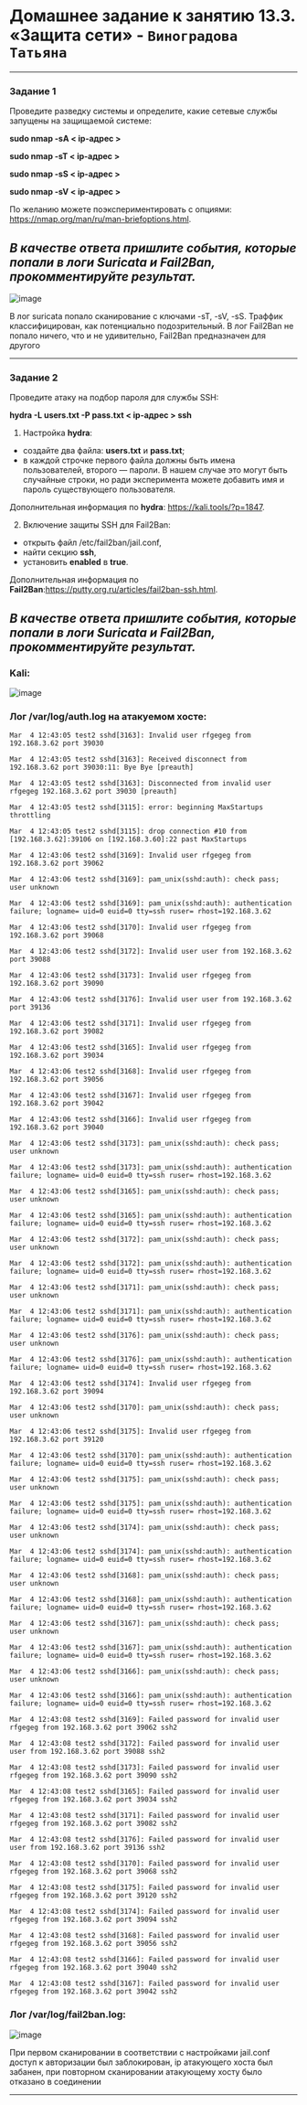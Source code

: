 # Домашнее задание к занятию 13.3. «Защита сети» - `Виноградова Татьяна`

------

### Задание 1

Проведите разведку системы и определите, какие сетевые службы запущены на защищаемой системе:

**sudo nmap -sA < ip-адрес >**

**sudo nmap -sT < ip-адрес >**

**sudo nmap -sS < ip-адрес >**

**sudo nmap -sV < ip-адрес >**

По желанию можете поэкспериментировать с опциями: https://nmap.org/man/ru/man-briefoptions.html.


*В качестве ответа пришлите события, которые попали в логи Suricata и Fail2Ban, прокомментируйте результат.*
---

![image](https://user-images.githubusercontent.com/103531664/222885181-72e05225-8014-492a-b824-0cf26847ff0b.png)

В лог suricata попало сканирование с ключами -sT, -sV, -sS. Траффик классифицирован, как потенциально подозрительный.
В лог Fail2Ban не попало ничего, что и не удивительно, Fail2Ban предназначен для другого

------

### Задание 2

Проведите атаку на подбор пароля для службы SSH:

**hydra -L users.txt -P pass.txt < ip-адрес > ssh**

1. Настройка **hydra**: 
 
 - создайте два файла: **users.txt** и **pass.txt**;
 - в каждой строчке первого файла должны быть имена пользователей, второго — пароли. В нашем случае это могут быть случайные строки, но ради эксперимента можете добавить имя и пароль существующего пользователя.

Дополнительная информация по **hydra**: https://kali.tools/?p=1847.

2. Включение защиты SSH для Fail2Ban:

-  открыть файл /etc/fail2ban/jail.conf,
-  найти секцию **ssh**,
-  установить **enabled**  в **true**.

Дополнительная информация по **Fail2Ban**:https://putty.org.ru/articles/fail2ban-ssh.html.

*В качестве ответа пришлите события, которые попали в логи Suricata и Fail2Ban, прокомментируйте результат.*
---

### Kali:
![image](https://user-images.githubusercontent.com/103531664/222892312-4af8d72a-2354-43ec-b495-958ca710670a.png)

### Лог /var/log/auth.log на атакуемом хосте:

```
Mar  4 12:43:05 test2 sshd[3163]: Invalid user rfgegeg from 192.168.3.62 port 39030

Mar  4 12:43:05 test2 sshd[3163]: Received disconnect from 192.168.3.62 port 39030:11: Bye Bye [preauth]

Mar  4 12:43:05 test2 sshd[3163]: Disconnected from invalid user rfgegeg 192.168.3.62 port 39030 [preauth]

Mar  4 12:43:05 test2 sshd[3115]: error: beginning MaxStartups throttling

Mar  4 12:43:05 test2 sshd[3115]: drop connection #10 from [192.168.3.62]:39106 on [192.168.3.60]:22 past MaxStartups

Mar  4 12:43:06 test2 sshd[3169]: Invalid user rfgegeg from 192.168.3.62 port 39062

Mar  4 12:43:06 test2 sshd[3169]: pam_unix(sshd:auth): check pass; user unknown

Mar  4 12:43:06 test2 sshd[3169]: pam_unix(sshd:auth): authentication failure; logname= uid=0 euid=0 tty=ssh ruser= rhost=192.168.3.62 

Mar  4 12:43:06 test2 sshd[3170]: Invalid user rfgegeg from 192.168.3.62 port 39068

Mar  4 12:43:06 test2 sshd[3172]: Invalid user user from 192.168.3.62 port 39088

Mar  4 12:43:06 test2 sshd[3173]: Invalid user rfgegeg from 192.168.3.62 port 39090

Mar  4 12:43:06 test2 sshd[3176]: Invalid user user from 192.168.3.62 port 39136

Mar  4 12:43:06 test2 sshd[3171]: Invalid user rfgegeg from 192.168.3.62 port 39082

Mar  4 12:43:06 test2 sshd[3165]: Invalid user rfgegeg from 192.168.3.62 port 39034

Mar  4 12:43:06 test2 sshd[3168]: Invalid user rfgegeg from 192.168.3.62 port 39056

Mar  4 12:43:06 test2 sshd[3167]: Invalid user rfgegeg from 192.168.3.62 port 39042

Mar  4 12:43:06 test2 sshd[3166]: Invalid user rfgegeg from 192.168.3.62 port 39040

Mar  4 12:43:06 test2 sshd[3173]: pam_unix(sshd:auth): check pass; user unknown

Mar  4 12:43:06 test2 sshd[3173]: pam_unix(sshd:auth): authentication failure; logname= uid=0 euid=0 tty=ssh ruser= rhost=192.168.3.62 

Mar  4 12:43:06 test2 sshd[3165]: pam_unix(sshd:auth): check pass; user unknown

Mar  4 12:43:06 test2 sshd[3165]: pam_unix(sshd:auth): authentication failure; logname= uid=0 euid=0 tty=ssh ruser= rhost=192.168.3.62 

Mar  4 12:43:06 test2 sshd[3172]: pam_unix(sshd:auth): check pass; user unknown

Mar  4 12:43:06 test2 sshd[3172]: pam_unix(sshd:auth): authentication failure; logname= uid=0 euid=0 tty=ssh ruser= rhost=192.168.3.62 

Mar  4 12:43:06 test2 sshd[3171]: pam_unix(sshd:auth): check pass; user unknown

Mar  4 12:43:06 test2 sshd[3171]: pam_unix(sshd:auth): authentication failure; logname= uid=0 euid=0 tty=ssh ruser= rhost=192.168.3.62 

Mar  4 12:43:06 test2 sshd[3176]: pam_unix(sshd:auth): check pass; user unknown

Mar  4 12:43:06 test2 sshd[3176]: pam_unix(sshd:auth): authentication failure; logname= uid=0 euid=0 tty=ssh ruser= rhost=192.168.3.62 

Mar  4 12:43:06 test2 sshd[3174]: Invalid user rfgegeg from 192.168.3.62 port 39094

Mar  4 12:43:06 test2 sshd[3170]: pam_unix(sshd:auth): check pass; user unknown

Mar  4 12:43:06 test2 sshd[3175]: Invalid user rfgegeg from 192.168.3.62 port 39120

Mar  4 12:43:06 test2 sshd[3170]: pam_unix(sshd:auth): authentication failure; logname= uid=0 euid=0 tty=ssh ruser= rhost=192.168.3.62 

Mar  4 12:43:06 test2 sshd[3175]: pam_unix(sshd:auth): check pass; user unknown

Mar  4 12:43:06 test2 sshd[3175]: pam_unix(sshd:auth): authentication failure; logname= uid=0 euid=0 tty=ssh ruser= rhost=192.168.3.62 

Mar  4 12:43:06 test2 sshd[3174]: pam_unix(sshd:auth): check pass; user unknown

Mar  4 12:43:06 test2 sshd[3174]: pam_unix(sshd:auth): authentication failure; logname= uid=0 euid=0 tty=ssh ruser= rhost=192.168.3.62 

Mar  4 12:43:06 test2 sshd[3168]: pam_unix(sshd:auth): check pass; user unknown

Mar  4 12:43:06 test2 sshd[3168]: pam_unix(sshd:auth): authentication failure; logname= uid=0 euid=0 tty=ssh ruser= rhost=192.168.3.62 

Mar  4 12:43:06 test2 sshd[3167]: pam_unix(sshd:auth): check pass; user unknown

Mar  4 12:43:06 test2 sshd[3167]: pam_unix(sshd:auth): authentication failure; logname= uid=0 euid=0 tty=ssh ruser= rhost=192.168.3.62 

Mar  4 12:43:06 test2 sshd[3166]: pam_unix(sshd:auth): check pass; user unknown

Mar  4 12:43:06 test2 sshd[3166]: pam_unix(sshd:auth): authentication failure; logname= uid=0 euid=0 tty=ssh ruser= rhost=192.168.3.62 

Mar  4 12:43:08 test2 sshd[3169]: Failed password for invalid user rfgegeg from 192.168.3.62 port 39062 ssh2

Mar  4 12:43:08 test2 sshd[3172]: Failed password for invalid user user from 192.168.3.62 port 39088 ssh2

Mar  4 12:43:08 test2 sshd[3173]: Failed password for invalid user rfgegeg from 192.168.3.62 port 39090 ssh2

Mar  4 12:43:08 test2 sshd[3165]: Failed password for invalid user rfgegeg from 192.168.3.62 port 39034 ssh2

Mar  4 12:43:08 test2 sshd[3171]: Failed password for invalid user rfgegeg from 192.168.3.62 port 39082 ssh2

Mar  4 12:43:08 test2 sshd[3176]: Failed password for invalid user user from 192.168.3.62 port 39136 ssh2

Mar  4 12:43:08 test2 sshd[3170]: Failed password for invalid user rfgegeg from 192.168.3.62 port 39068 ssh2

Mar  4 12:43:08 test2 sshd[3175]: Failed password for invalid user rfgegeg from 192.168.3.62 port 39120 ssh2

Mar  4 12:43:08 test2 sshd[3174]: Failed password for invalid user rfgegeg from 192.168.3.62 port 39094 ssh2

Mar  4 12:43:08 test2 sshd[3168]: Failed password for invalid user rfgegeg from 192.168.3.62 port 39056 ssh2

Mar  4 12:43:08 test2 sshd[3166]: Failed password for invalid user rfgegeg from 192.168.3.62 port 39040 ssh2

Mar  4 12:43:08 test2 sshd[3167]: Failed password for invalid user rfgegeg from 192.168.3.62 port 39042 ssh2

```
### Лог /var/log/fail2ban.log:

![image](https://user-images.githubusercontent.com/103531664/222894001-ddd156bc-c9ab-4330-be3f-5cad775b4e48.png)

При первом сканировании в соответствии с настройками jail.conf доступ к авторизации был заблокирован, ip атакующего хоста был забанен, при повторном сканировании атакующему хосту было отказано в соединении

---
